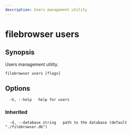 ```yaml
---
description: Users management utility
---
```


# filebrowser users

## Synopsis

Users management utility.

```text
filebrowser users [flags]
```

## Options

```text
  -h, --help   help for users
```

### Inherited

```text
  -d, --database string   path to the database (default "./filebrowser.db")
```

